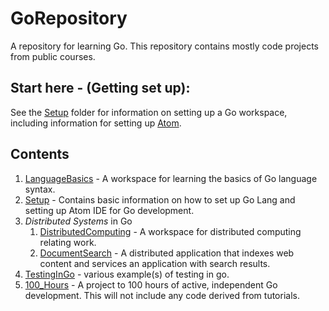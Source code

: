 # GoRepository
A repository for learning Go. This repository contains mostly code projects from public courses.  

## Start here - (Getting set up):
See the [Setup](./SetupGo) folder for information on setting up a Go workspace, including information for setting up [Atom](https://atom.io/).

## Contents
1. [LanguageBasics](./LanguageBasics) - A workspace for learning the basics of Go language syntax.
2. [Setup](./SetupGo) - Contains basic information on how to set up Go Lang and setting up Atom IDE for Go development.
3. *Distributed Systems* in Go
    1. [DistributedComputing](./DistributedComputing) - A workspace for distributed computing relating work.
    2. [DocumentSearch](./DocumentSearch) - A distributed application that indexes web content and services an application with search results.
4. [TestingInGo](./TestingInGo) - various example(s) of testing in go.
5. [100_Hours](./100_Hours) - A project to 100 hours of active, independent Go development. This will not include any code derived from tutorials.
